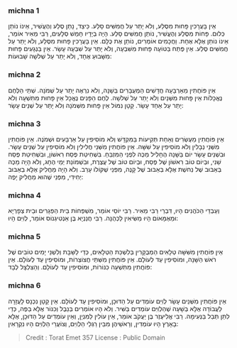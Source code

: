 
### michna 1
אֵין בָּעֲרָכִין פָּחוּת מִסֶּלַע, וְלֹא יָתֵר עַל חֲמִשִּׁים סָלַע. כֵּיצַד, נָתַן סֶלַע וְהֶעֱשִׁיר, אֵינוֹ נוֹתֵן כְּלוּם. פָּחוֹת מִסֶּלַע וְהֶעֱשִׁיר, נוֹתֵן חֲמִשִּׁים סָלַע. הָיָה בְיָדָיו חָמֵשׁ סְלָעִים, רַבִּי מֵאִיר אוֹמֵר, אֵינוֹ נוֹתֵן אֶלָּא אֶחָת. וַחֲכָמִים אוֹמְרִים, נוֹתֵן אֶת כֻּלָּם. אֵין בָּעֲרָכִין פָּחוּת מִסֶּלַע, וְלֹא יָתֵר עַל חֲמִשִּׁים סֶלַע. אֵין פֶּתַח בַּטּוֹעָה פָּחוּת מִשִּׁבְעָה, וְלֹא יָתֵר עַל שִׁבְעָה עָשָׂר. אֵין בַּנְּגָעִים פָּחוּת מִשָּׁבוּעַ אֶחָד, וְלֹא יָתֵר עַל שְׁלשָׁה שָׁבוּעוֹת: 

### michna 2
אֵין פּוֹחֲתִין מֵאַרְבָּעָה חֲדָשִׁים הַמְעֻבָּרִים בְּשָׁנָה, וְלֹא נִרְאֶה יָתֵר עַל שְׁמֹנָה. שְׁתֵּי הַלֶּחֶם נֶאֱכָלוֹת אֵין פָּחוּת מִשְּׁנַיִם וְלֹא יָתֵר עַל שְׁלשָׁה. לֶחֶם הַפָּנִים נֶאֱכָל אֵין פָּחוּת מִתִּשְׁעָה וְלֹא יָתֵר עַל אַחַד עָשָׂר. קָטָן נִמּוֹל אֵין פָּחוּת מִשְּׁמֹנָה וְלֹא יָתֵר עַל שְׁנֵים עָשָׂר: 

### michna 3
אֵין פּוֹחֲתִין מֵעֶשְׂרִים וְאַחַת תְּקִיעוֹת בַּמִּקְדָּשׁ וְלֹא מוֹסִיפִין עַל אַרְבָּעִים וּשְׁמֹנֶה. אֵין פּוֹחֲתִין מִשְּׁנֵי נְבָלִין וְלֹא מוֹסִיפִין עַל שִׁשָּׁה. אֵין פּוֹחֲתִין מִשְּׁנֵי חֲלִילִין וְלֹא מוֹסִיפִין עַל שְׁנֵים עָשָׂר. וּבִשְׁנֵים עָשָׂר יוֹם בַּשָּׁנָה הֶחָלִיל מַכֶּה לִפְנֵי הַמִּזְבֵּחַ. בִּשְׁחִיטַת פֶּסַח רִאשׁוֹן, וּבִשְׁחִיטַת פֶּסַח שֵׁנִי, וּבְיוֹם טוֹב רִאשׁוֹן שֶׁל פֶּסַח, וּבְיוֹם טוֹב שֶׁל עֲצֶרֶת, וּבִשְׁמוֹנַת יְמֵי הֶחָג, וְלֹא הָיָה מַכֶּה בְּאַבּוּב שֶׁל נְחשֶׁת אֶלָּא בְּאַבּוּב שֶׁל קָנֶה, מִפְּנֵי שֶׁקּוֹלוֹ עָרֵב. וְלֹא הָיָה מַחֲלִיק אֶלָּא בְאַבּוּב יְחִידִי, מִפְּנֵי שֶׁהוּא מַחֲלִיק יָפֶה: 

### michna 4
וְעַבְדֵי הַכֹּהֲנִים הָיוּ, דִּבְרֵי רַבִּי מֵאִיר. רַבִּי יוֹסֵי אוֹמֵר, מִשְׁפְּחוֹת בֵּית הַפְּגָרִים וּבֵית צְפָרְיָא וּמֵאֶמָּאוֹם הָיוּ מַשִּׂיאִין לַכְּהֻנָּה. רַבִּי חֲנַנְיָא בֶּן אַנְטִיגְנוֹס אוֹמֵר, לְוִיִּם הָיוּ: 

### michna 5
אֵין פּוֹחֲתִין מִשִּׁשָּׁה טְלָאִים הַמְבֻקָּרִין בְּלִשְׁכַּת הַטְּלָאִים, כְּדַי לַשַּׁבָּת וְלִשְׁנֵי יָמִים טוֹבִים שֶׁל רֹאשׁ הַשָּׁנָה, וּמוֹסִיפִין עַד לְעוֹלָם. אֵין פּוֹחֲתִין מִשְּׁתֵּי חֲצוֹצְרוֹת, וּמוֹסִיפִין עַד לְעוֹלָם. אֵין פּוֹחֲתִין מִתִּשְׁעָה כִנּוֹרוֹת, וּמוֹסִיפִין עַד לְעוֹלָם. וְהַצִּלְצָל לְבָד: 

### michna 6
אֵין פּוֹחֲתִין מִשְּׁנֵים עָשָׂר לְוִיִּם עוֹמְדִים עַל הַדּוּכָן, וּמוֹסִיפִין עַד לְעוֹלָם. אֵין קָטָן נִכְנָס לָעֲזָרָה לַעֲבוֹדָה אֶלָּא בְשָׁעָה שֶׁהַלְוִיִּם עוֹמְדִים בַּשִּׁיר. וְלֹא הָיוּ אוֹמְרִים בְּנֵבֶל וְכִנּוֹר אֶלָּא בַפֶּה, כְּדֵי לִתֵּן תְּבַל בַּנְּעִימָה. רַבִּי אֱלִיעֶזֶר בֶּן יַעֲקֹב אוֹמֵר, אֵין עוֹלִין לַמִּנְיָן, וְאֵין עוֹמְדִים עַל הַדּוּכָן, אֶלָּא בָאָרֶץ הָיוּ עוֹמְדִין, וְרָאשֵׁיהֶן מִבֵּין רַגְלֵי הַלְוִיִּם, וְצוֹעֲרֵי הַלְוִיִּם הָיוּ נִקְרָאִין: 

>Credit : Torat Emet 357
>License : Public Domain 